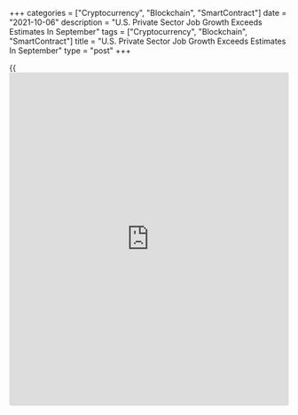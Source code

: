 +++
categories = ["Cryptocurrency", "Blockchain", "SmartContract"]
date = "2021-10-06"
description = "U.S. Private Sector Job Growth Exceeds Estimates In September"
tags = ["Cryptocurrency", "Blockchain", "SmartContract"]
title = "U.S. Private Sector Job Growth Exceeds Estimates In September"
type = "post"
+++

{{<iframe id="large-banner" src="https://www.bounty.group/#slide=21.0" width="100%" height="600" scrolling="no" style="border: 0px solid rgb(216, 221, 230); border-radius: 3px;">}}

Employment in the U.S. private sector increased by more than expected in
the month of September, according to a report released by payroll
processor ADP on Wednesday.

ADP said private sector employment jumped by 568,000 jobs in September
after rising by a downwardly revised 340,000 jobs in August.

Economists had expected private sector employment to climb by 428,000
jobs compared to the addition of 374,000 jobs originally reported for
the previous month.

"The labor market recovery continues to make progress despite a marked
slowdown from the 748,000 job pace in the second quarter," said ADP
chief economist Nela Richardson.

She added, "Current bottlenecks in hiring should fade as the [health][1]
conditions tied to the COVID-19 variant continue to improve, setting the
stage for solid job gains in the coming months."

The stronger than expected private sector job growth was partly due to a
notable increase in employment in the leisure and hospitality industry,
which added 226,000 jobs.

Employment in the goods-producing sector also climbed by 102,000 jobs
amid increases in both construction and manufacturing jobs.

The report also showed employment at large businesses surged up by
390,000 jobs, while midsized businesses added 115,000 jobs and
employment at small businesses edged up by 63,000 jobs.

On Friday, the Labor Department is scheduled to release its more closely
watched monthly employment report, which includes both public and
private sector jobs.

Economists currently expect employment to increase by 488,000 jobs in
September after rising by 235,000 jobs in August. The unemployment rate
is expected to dip to 5.1 percent from 5.2 percent.

For comments and feedback [contact](https://www.playgroundfx.com/contact/): editorial@rtt[news](https://www.letsplayfx.com/blog/forex-news-website/).com

[Economic News][2]

 **What parts of the world are seeing the best (and worst) economic
performances lately? Click[here][3] to check out our [Econ Scorecard][3]
and find out! See up-to-the-moment [ranking](https://www.playgroundfx.com/blog/crypto-exchange-ranking/)s for the best and worst
performers in [GDP][4], [unemployment rate][5], [inflation][6] and much
more.**

   1. www.rtt[news](https://www.letsplayfx.com/blog/forex-news-website/).com/Content/Health.aspx
   2. www.rtt[news](https://www.letsplayfx.com/blog/forex-news-website/).com/Content/EconomicNews.aspx
   3. www.rtt[news](https://www.letsplayfx.com/blog/forex-news-website/).com/economic-scorecard/world-rank/retail-sales/highest-performance.aspx
   4. www.rtt[news](https://www.letsplayfx.com/blog/forex-news-website/).com/economic-scorecard/world-rank/GDP/highest-performance.aspx
   5. www.rtt[news](https://www.letsplayfx.com/blog/forex-news-website/).com/economic-scorecard/world-rank/unemployment-rate/lowest-performance.aspx
   6. www.rtt[news](https://www.letsplayfx.com/blog/forex-news-website/).com/economic-scorecard/world-rank/CPI/highest-performance.aspx
